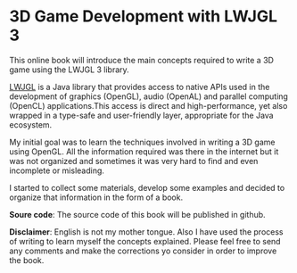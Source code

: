3D Game Development with LWJGL 3
=======

This online book will introduce the main concepts required to write a 3D game using the LWJGL 3 library.

[LWJGL](http://www.lwjgl.org/) is a Java library that provides access to native APIs used in the development of graphics (OpenGL), audio (OpenAL) and parallel computing (OpenCL) applications.This access is direct and high-performance, yet also wrapped in a type-safe and user-friendly layer, appropriate for the Java ecosystem.

My initial goal was to learn the techniques involved in writing a 3D game using OpenGL. All the information required was there in the internet but it was not organized and sometimes it was very hard to find and even incomplete or misleading.

I started to collect some materials, develop some examples and decided to organize that information in the form of a book.

**Soure code**: The source code of this book will be published in github.

**Disclaimer**: English is not my mother tongue. Also I have used the process of writing to learn myself the concepts explained. Please feel free to send any comments and make the corrections yo consider in order to improve the book.
